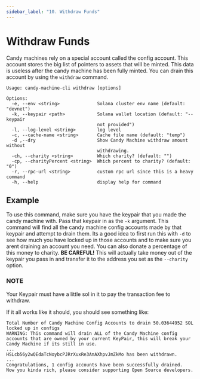 ```yaml
---
sidebar_label: "10. Withdraw Funds"
---
```


# Withdraw Funds
Candy machines rely on a special account called the config account. This account stores the big list of pointers to assets that will be minted. 
This data is useless after the candy machine has been fully minted. You can drain this account by using the `withdraw` command.

```
Usage: candy-machine-cli withdraw [options]

Options:
  -e, --env <string>              Solana cluster env name (default: "devnet")
  -k, --keypair <path>            Solana wallet location (default: "--keypair
                                  not provided")
  -l, --log-level <string>        log level
  -c, --cache-name <string>       Cache file name (default: "temp")
  -d ,--dry                       Show Candy Machine withdraw amount without
                                  withdrawing.
  -ch, --charity <string>         Which charity? (default: "")
  -cp, --charityPercent <string>  Which percent to charity? (default: "0")
  -r, --rpc-url <string>          custom rpc url since this is a heavy command
  -h, --help                      display help for command
 ```
 
 ## Example
 To use this command, make sure you have the keypair that you made the candy machine with. Pass that keypair in as the `-k` argument. This command will find all the candy machine config accounts made by that keypair and attempt to drain them. 
 Its a good idea to first run this with `-d` to see how much you have locked up in those accounts and to make sure you arent draining an account you need. You can also donate a percentage of this money to charity. **BE CAREFUL!** This will actually take money out of the keypair you pass in and transfer it to the address you set as the `--charity` option.
 
 ### NOTE
 Your Keypair must have a little sol in it to pay the transaction fee to withdraw.
 
If it all works like it should, you should see something like:

```
Total Number of Candy Machine Config Accounts to drain 50.03644952 SOL locked up in configs
WARNING: This command will drain ALL of the Candy Machine config accounts that are owned by your current KeyPair, this will break your Candy Machine if its still in use.
...
HSLcb56y2wQEdaTcNoybcPJRrXuxRe3AnAXhpvJmZkMo has been withdrawn. 
...
Congratulations, 1 config accounts have been successfully drained.
Now you kinda rich, please consider supporting Open Source developers.
```
